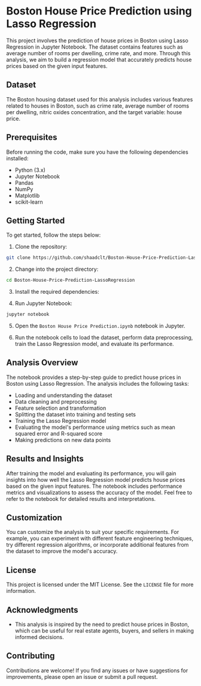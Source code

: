 # Boston House Price Prediction using Lasso Regression

This project involves the prediction of house prices in Boston using Lasso Regression in Jupyter Notebook. The dataset contains features such as average number of rooms per dwelling, crime rate, and more. Through this analysis, we aim to build a regression model that accurately predicts house prices based on the given input features.

## Dataset

The Boston housing dataset used for this analysis includes various features related to houses in Boston, such as crime rate, average number of rooms per dwelling, nitric oxides concentration, and the target variable: house price.

## Prerequisites

Before running the code, make sure you have the following dependencies installed:

- Python (3.x)
- Jupyter Notebook
- Pandas
- NumPy
- Matplotlib
- scikit-learn

## Getting Started

To get started, follow the steps below:

1. Clone the repository:

```bash
git clone https://github.com/shaadclt/Boston-House-Price-Prediction-LassoRegression.git
```

2. Change into the project directory:

```bash
cd Boston-House-Price-Prediction-LassoRegression
```

3. Install the required dependencies:

4. Run Jupyter Notebook:

```bash
jupyter notebook
```

5. Open the `Boston House Price Prediction.ipynb` notebook in Jupyter.

6. Run the notebook cells to load the dataset, perform data preprocessing, train the Lasso Regression model, and evaluate its performance.

## Analysis Overview

The notebook provides a step-by-step guide to predict house prices in Boston using Lasso Regression. The analysis includes the following tasks:

- Loading and understanding the dataset
- Data cleaning and preprocessing
- Feature selection and transformation
- Splitting the dataset into training and testing sets
- Training the Lasso Regression model
- Evaluating the model's performance using metrics such as mean squared error and R-squared score
- Making predictions on new data points

## Results and Insights

After training the model and evaluating its performance, you will gain insights into how well the Lasso Regression model predicts house prices based on the given input features. The notebook includes performance metrics and visualizations to assess the accuracy of the model. Feel free to refer to the notebook for detailed results and interpretations.

## Customization

You can customize the analysis to suit your specific requirements. For example, you can experiment with different feature engineering techniques, try different regression algorithms, or incorporate additional features from the dataset to improve the model's accuracy.

## License

This project is licensed under the MIT License. See the `LICENSE` file for more information.

## Acknowledgments

- This analysis is inspired by the need to predict house prices in Boston, which can be useful for real estate agents, buyers, and sellers in making informed decisions.

## Contributing

Contributions are welcome! If you find any issues or have suggestions for improvements, please open an issue or submit a pull request.
